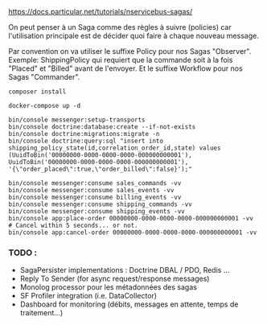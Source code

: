 
https://docs.particular.net/tutorials/nservicebus-sagas/

On peut penser à un Saga comme des règles à suivre (policies) car l'utilisation principale est de décider quoi faire à chaque nouveau message.

Par convention on va utiliser le suffixe Policy pour nos Sagas "Observer". Exemple: ShippingPolicy qui requiert que la commande soit à la fois "Placed" et "Billed" avant de l'envoyer. Et le suffixe Workflow pour nos Sagas "Commander".

    composer install

    docker-compose up -d

    bin/console messenger:setup-transports
    bin/console doctrine:database:create --if-not-exists
    bin/console doctrine:migrations:migrate -n
    bin/console doctrine:query:sql "insert into shipping_policy_state(id,correlation_order_id,state) values (UuidToBin('00000000-0000-0000-0000-000000000001'), UuidToBin('00000000-0000-0000-0000-000000000001'), '{\"order_placed\":true,\"order_billed\":false}');"

    bin/console messenger:consume sales_commands -vv
    bin/console messenger:consume sales_events -vv
    bin/console messenger:consume billing_events -vv
    bin/console messenger:consume shipping_commands -vv
    bin/console messenger:consume shipping_events -vv
    bin/console app:place-order 00000000-0000-0000-0000-000000000001 -vv
    # Cancel within 5 seconds... or not.
    bin/console app:cancel-order 00000000-0000-0000-0000-000000000001 -vv

### TODO :

* SagaPersister implementations : Doctrine DBAL / PDO, Redis ...
* Reply To Sender (for async request/response messages)
* Monolog processor pour les métadonnées des sagas
* SF Profiler integration (i.e. DataCollector)
* Dashboard for monitoring (débits, messages en attente, temps de traitement...)

